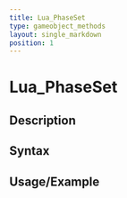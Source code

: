 ```yaml
---
title: Lua_PhaseSet
type: gameobject_methods
layout: single_markdown
position: 1
---
```


# Lua_PhaseSet

## Description

## Syntax

## Usage/Example


